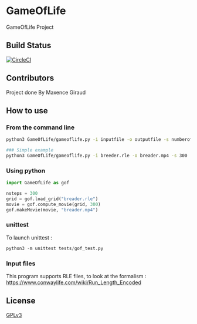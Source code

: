 # GameOfLife
GameOfLife Project

## Build Status
[![CircleCI](https://circleci.com/gh/MaxenceGiraud/GameOfLife.svg?style=svg&circle-token=bea5bcd7b017faabf8bbf2f7bb9dcbfb4dfc2736)](https://circleci.com/gh/MaxenceGiraud/GameOfLife)

## Contributors

Project done By Maxence Giraud

## How to use 

### From the command line
```bash
python3 GameOfLife/gameoflife.py -i inputfile -o outputfile -s numberofsteps

### Simple example
python3 GameOfLife/gameoflife.py -i breeder.rle -o breader.mp4 -s 300
```

### Using python
```python
import GameOfLife as gof

nsteps = 300
grid = gof.load_grid("breader.rle")
movie = gof.compute_movie(grid, 300)
gof.makeMovie(movie, "breader.mp4")
```

### unittest
To launch unittest : 
```python 
python3 -m unittest tests/gof_test.py
```

### Input files 
This program supports RLE files, to look at the formalism :
<https://www.conwaylife.com/wiki/Run_Length_Encoded>

## License
[GPLv3](https://choosealicense.com/licenses/gpl-3.0/)
